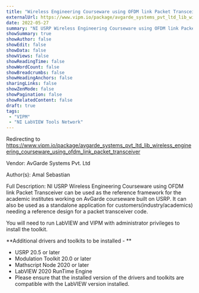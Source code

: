 ```yaml
---
title: "Wireless Engineering Courseware using OFDM link Packet Transceiver"
externalUrl: https://www.vipm.io/package/avgarde_systems_pvt_ltd_lib_wireless_engineering_courseware_using_ofdm_link_packet_transceiver
date: 2022-05-27
summary: "NI USRP Wireless Engineering Courseware using OFDM link Packet Transceiver can be used as the reference framework for the academic institutes working on AvGarde courseware built on USRP."
showSummary: true
showAuthor: false
showEdit: false
showData: false
showViews: false
showReadingTime: false
showWordCount: false
showBreadcrumbs: false
showHeadingAnchors: false
sharingLinks: false
showZenMode: false
showPagination: false
showRelatedContent: false
draft: true
tags:
 - "VIPM"
 - "NI LabVIEW Tools Network"
---
```


Redirecting to https://www.vipm.io/package/avgarde_systems_pvt_ltd_lib_wireless_engineering_courseware_using_ofdm_link_packet_transceiver

Vendor: AvGarde Systems Pvt. Ltd

Author(s): Amal Sebastian
 
Full Description:
NI USRP Wireless Engineering Courseware using OFDM link Packet Transceiver can be used as the reference framework for the academic institutes working on AvGarde courseware built on USRP. It can also be used as a standalone application for customers(industry/academics) needing a reference design for a packet transceiver code.

You will need to run LabVIEW and VIPM with administrator privileges to install the toolkit.

**Additional drivers and toolkits to be installed - **
- USRP 20.5 or later
- Modulation Toolkit 20.0 or later
- Mathscript Node 2020 or later
- LabVIEW 2020 RunTime Engine
- Please ensure that the installed version of the drivers and toolkits are compatible with the LabVIEW version installed.